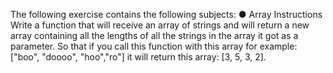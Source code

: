 The following exercise contains the following subjects:
● Array
Instructions
Write a function that will receive an array of strings and will
return a new array containing all the lengths of all the strings in
the array it got as a parameter.
So that if you call this function with this array for example:
["boo", "doooo", "hoo","ro"]
it will return this array: [3, 5, 3, 2].
